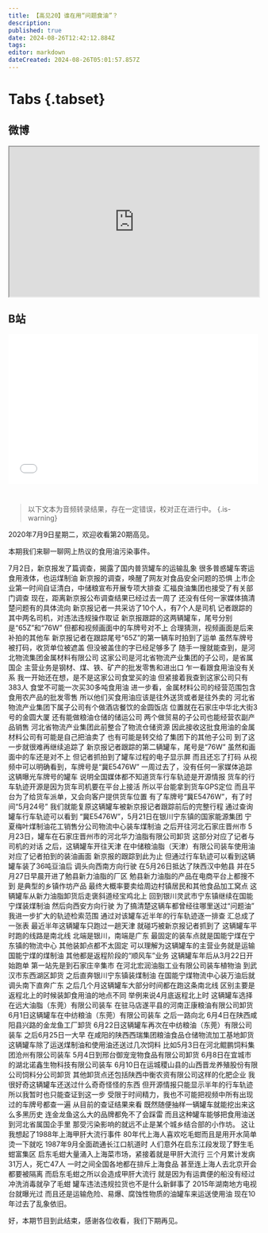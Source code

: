 ```yaml
---
title: 【高见20】谁在用“问题食油”？
description: 
published: true
date: 2024-08-26T12:42:12.884Z
tags: 
editor: markdown
dateCreated: 2024-08-26T05:01:57.857Z
---
```


# Tabs {.tabset}

## 微博

<div style="position: relative; padding: 30% 45%;">
<iframe style="position: absolute; width: 100%; height: 100%; left: 0; top: 0;"src="https://weibo.com/tv/show/1034:5054241807728650?from=old_pc_videoshow&mark_id=999_reallog_mark_ad%3A999%7CWeiboADNatural"></iframe>
</div>

## B站

<div style="position: relative; padding: 30% 45%;">
<iframe style="position: absolute; width: 100%; height: 100%; left: 0; top: 0;" src="//player.bilibili.com/player.html?&bvid=BV1nS411w7Bh&page=1&as_wide=1&high_quality=1&danmaku=1&autoplay=0" scrolling="no" border="0" frameborder="no" framespacing="0" allowfullscreen="true"></iframe>
</div>


#

> 以下文本为音频转录结果，存在一定错误，校对正在进行中。
{.is-warning}

2020年7月9日星期二，欢迎收看第20期高见。

本期我们来聊一聊网上热议的食用油污染事件。

7月2日，新京报发了篇调查，揭露了国内普货罐车的运输乱象
很多普惑罐车寄运食用液体，也运煤制油
新京报的调查，唤醒了网友对食品安全问题的恐惧
上市企业第一时间自证清白，中储粮宣布开展专项大排查
汇福良油集团也接受了有关部门调查
现在，距离新京报公布调查结果已经过去一周了
还没有任何一家媒体搞清楚问题有的具体流向
新京报记者一共采访了10个人，有7个人是司机
记者跟踪的其中两名司机，对违法违规操作取证
新京报跟踪的这两辆罐车，尾号分别是“65Z”和“76W”
但都和视频画面中的车牌号对不上
合理猜测，视频画面是后来补拍的其他车
新京报记者在跟踪尾号“65Z”的第一辆车时拍到了运单
虽然车牌号被打码，收货单位被遮盖
但没被盖住的字已经足够多了
随手一搜就能查到，是河北物流集团金属材料有限公司
这家公司是河北省物流产业集团的子公司，是省属国企
主营业务是钢材、煤、铁、矿产的批发零售和进出口
乍一看跟食用油没有关系
我一开始还在想，是不是这家公司食堂买的油
但紧接着我查到这家公司只有383人
食堂不可能一次买30多吨食用油
进一步看，金属材料公司的经营范围包含食用农产品的批发零售
所以他们买食用油应该是往外送货或者是往外卖的
河北省物流产业集团下属子公司有个做酒店餐饮的金圆饭店
位置就在石家庄中华北大街3号的金圆大厦
还有能做粮油仓储的储运公司
两个做贸易的子公司也能经营农副产品销售
河北省物流产业集团此前整合了物流仓储资源
因此接收这批食用油的金属材料公司有可能是自己把油卖了
也有可能是转交给了集团下的其他子公司
到了这一步就很难再继续追踪了
新京报记者跟踪的第二辆罐车，尾号是“76W”
虽然和画面中的车还是对不上
但记者抓拍到了罐车过程的电子显示屏
而且还忘了打码
从视频中可以明确看到，车牌号是“冀E5476W”
一周过去了，没有任何一家媒体追踪这辆曝光车牌号的罐车
说明全国媒体都不知道货车行车轨迹是开源情报
货车的行车轨迹开源是因为货车司机要在平台上接活
所以平台能拿到货车GPS定位
而且平台为了给货车派单，又会向客户提供货车位置
有了车牌号“冀E5476W”，有了时间“5月24号”
我们就能复原这辆罐车被新京报记者跟踪前后的完整行程
通过查询罐车行车轨迹可以看到
“冀E5476W”，5月21日在银川宁东镇的国家能源集团
宁夏梅叶煤制油花工销售分公司物流中心装车煤制油
之后开往河北石家庄晋州市
5月23日，罐车在石家庄晋州市的河北华力油脂有限公司卸货
这部分对应了记者与司机的对话
之后，这辆罐车开往天津
在中储粮油脂（天津）有限公司装车使用油
对应了记者拍到的装油画面
新京报的跟踪到此为止
但通过行车轨迹可以看到这辆罐车装了36吨豆油后
调头向西南方向行驶
在5月26日抵达了陕西汉中勉县
并在5月27日早晨开进了勉县新力油脂的厂区
勉县新力油脂的产品在电商平台上都搜不到
是典型的乡镇作坊产品
最终大概率要卖给周边村镇居民和其他食品加工窝点
这辆罐车从新力油脂卸货后走褒斜道经宝鸡北上
回到银川灵武市宁东镇继续在国能宁煤装煤制油
然后向西安方向行驶
为了搞清楚这辆车都曾经往哪里送过“问题油”
我进一步扩大的轨迹检索范围
通过对该罐车近半年的行车轨迹逐一排查
汇总成了一张表
最近半年这辆罐车只跑过一趟天津
就碰巧被新京报记者抓到了
这辆罐车平时跑的线路是南北线
北端是银川，南端是广东
最固定的装车点就是国能宁煤在宁东镇的物流中心
其他装卸点都不太固定
可以理解为这辆罐车的主营业务就是运输国能宁煤的煤制油
其他都是返程阶段的“顺风车”业务
这辆罐车年后从3月22日开始跑单
第一站先是到石家庄辛集市
在河北宏润油脂工业有限公司装车植物油
到武汉市东西湖区卸货
之后直奔银川宁东镇装煤制油
在国能宁煤物流中心装万油后就调头南下直奔广东
之后几个月这辆罐车大部分时间都在跑这条南北线
区别主要是返程北上的时候装卸食用油的地点不同
举例来说4月底返程北上时
这辆罐车选择在远大油脂（东莞）有限公司装车
在驻马店遂平县的河南正康粮油有限公司卸货
6月1日这辆罐车在中纺粮油（东莞）有限公司装车
之后一路向北
6月4日在陕西咸阳县兴路的金龙鱼工厂卸货
6月22日这辆罐车再次在中纺粮油（东莞）有限公司装车
之后6月25日一大早
在咸阳的陕西西瑞集团粮油食品仓储物流加工基地卸货
这辆罐车除了运送煤制油和使用油还送过几次饲料
比如5月3日在河北鲲鹏饲料集团沧州有限公司装车
5月4日到邢台御宠宠物食品有限公司卸货
6月8日在宜城市的湖北诺鑫生物科技有限公司装车
6月10日在运城稷山县的山西晋龙养殖股份有限公司饲料分公司卸货
其他卸货点还包括陕西中衡农资有限公司这样的化肥企业
我很好奇这辆罐车还送过什么奇奇怪怪的东西
但开源情报只能显示半年的行车轨迹
所以我暂时也只能查证到这一步
受限于时间精力，我也不可能把视频中所有出现过的车牌号都查一遍
从目前的查证结果来看
既然随便抽样一辆罐车就能挖出来这么多黑历史
连金龙鱼这么大的品牌都免不了会踩雷
而且这种罐车能够把食用油送到河北省属国企手里
那受污染影响的就远不止是某个城乡结合部的小作坊。
这让我想起了1988年上海甲肝大流行事件
80年代上海人喜欢吃毛蚶而且是用开水简单烫一下就吃
1987年9月全面疏通长江口航道时
人们意外在启东江段发现了野生毛蚶富集区
启东毛蚶大量涌入上海菜市场，紧接着就是甲肝大流行
三个月累计发病31万人，死亡47人
一时之间全国各地都在排斥上海食品
甚至连上海人去北京开会都要被隔离
而启东毛蚶之所以会造成甲肝大流行
就是因为有运粪便的船没有经过冲洗消毒就孕了毛蚶
罐车违法违规拉货也不是什么新鲜事了
2015年湖南地方电视台就曝光过
而且还是运输危险、易爆、腐蚀性物质的油罐车来运送使用油
现在10年过去了乱象依旧。

好，本期节目到此结束，感谢各位收看，我们下期再见。
